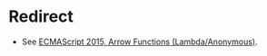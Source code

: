 # Redirect
- See [ECMAScript 2015, Arrow Functions (Lambda/Anonymous)](/Tech-Ref/Software-Development/JavaScript/ECMAScript/ECMAScript-2015#arrow-functions-(lambda/anonymous)).
